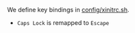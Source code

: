 We define key bindings in [config/xinitrc.sh](../config/xinitrc.sh).

- `Caps Lock` is remapped to `Escape`
